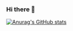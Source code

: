 ### Hi there 👋

[![Anurag's GitHub stats](https://github-readme-stats.vercel.app/api?username=jgigliotti38)](https://github.com/anuraghazra/github-readme-stats)


<!--
**jgigliotti38/jgigliotti38** is a ✨ _special_ ✨ repository because its `README.md` (this file) appears on your GitHub profile.

Here are some ideas to get you started:

- 🔭 I’m currently working on ...
- 🌱 I’m currently learning ...
- 👯 I’m looking to collaborate on ...
- 🤔 I’m looking for help with ...
- 💬 Ask me about ...
- 📫 How to reach me: ...
- 😄 Pronouns: ...
- ⚡ Fun fact: ...
-->

